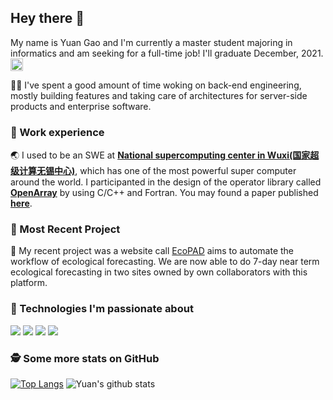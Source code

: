 ## Hey there 👋

My name is Yuan Gao and I'm currently a master student majoring in informatics and am seeking for a full-time job! I'll graduate December, 2021. 
<a href="https://www.linkedin.com/in/yuan-gao-806702196/" target="blank"><img align="center" src="https://cdn.jsdelivr.net/npm/simple-icons@3.0.1/icons/linkedin.svg" alt="YuanGao" height="20" width="20" /></a>

👨‍💻 I've spent a good amount of time woking on back-end engineering, mostly building features and taking care of architectures for server-side products and enterprise software.

### 🏢 Work experience

🌏 I used to be an SWE at **[National supercomputing center in Wuxi(国家超级计算无锡中心)](https://en.wikipedia.org/wiki/Sunway_TaihuLight)**, which has one of the most powerful super computer around the world. I participanted in the design of the operator library called **[OpenArray](https://github.com/hxmhuang/OpenArray_Dev)** by using C/C++ and Fortran. You may found a paper published **[here](https://www.geosci-model-dev.net/12/4729/2019/gmd-12-4729-2019.html)**.

### 🧩 Most Recent Project

💚 My recent project was a website call [EcoPAD](https://ecolab.nau.edu/ecopad/) aims to automate the workflow of ecological forecasting. We are now able to do 7-day near term ecological forecasting in two sites owned by own collaborators with this platform. 

### 🔧 Technologies I'm passionate about

![](https://img.shields.io/badge/Code-Java-informational?style=flat&logo=java&logoColor=white&labelColor=121212&color=007396)
![](https://img.shields.io/badge/Code-Python-informational?style=flat&logo=python&logoColor=white&labelColor=121212&color=007396)
![](https://img.shields.io/badge/Code-C++-information?style=flat&logo=cplusplus&logoColor=white&labelColor=121212&color=007396)
![](https://img.shields.io/badge/Code-javascript-information?style=flat&logo=javascript&logoColor=white&labelColor=121212&color=007396)


### 🕵️‍ Some more stats on GitHub
[![Top Langs](https://github-readme-stats.vercel.app/api/top-langs/?username=YuanGao-NAU&theme=dark&bg_color=121212)](https://github.com/YuanGao-NAU/github-readme-stats)
![Yuan's github stats](https://github-readme-stats.vercel.app/api?username=YuanGao-NAU&show_icons=true&theme=dark&bg_color=121212&icon_color=F78C6C)

